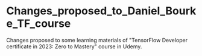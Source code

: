 # Changes_proposed_to_Daniel_Bourke_TF_course
Changes proposed to some learning materials of "TensorFlow Developer certificate in 2023: Zero to Mastery" course in Udemy. 
